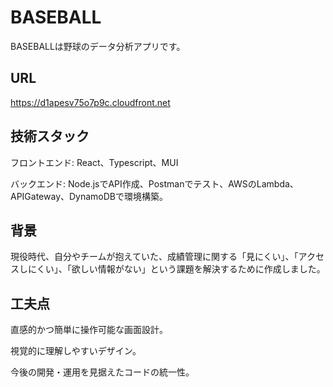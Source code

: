 # BASEBALL

BASEBALLは野球のデータ分析アプリです。

## URL

https://d1apesv75o7p9c.cloudfront.net

## 技術スタック

フロントエンド: React、Typescript、MUI

バックエンド: Node.jsでAPI作成、Postmanでテスト、AWSのLambda、APIGateway、DynamoDBで環境構築。

## 背景

現役時代、自分やチームが抱えていた、成績管理に関する「見にくい」、「アクセスしにくい」、「欲しい情報がない」という課題を解決するために作成しました。

## 工夫点

直感的かつ簡単に操作可能な画面設計。

視覚的に理解しやすいデザイン。

今後の開発・運用を見据えたコードの統一性。

